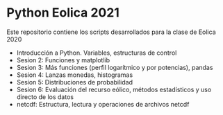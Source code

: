 # Python Eolica 2021

Este repositorio contiene los scripts desarrollados para la clase de Eolica 2020
* Introducción a Python. Variables, estructuras de control
* Sesion 2: Funciones y matplotlib
* Sesion 3: Más funciones (perfil logarítmico y por potencias), pandas
* Sesion 4: Lanzas monedas, histogramas
* Sesion 5: Distribuciones de probabilidad
* Sesion 6: Evaluación del recurso eólico, métodos estadísticos y uso directo de los datos
* netcdf: Estructura, lectura y operaciones de archivos netcdf
